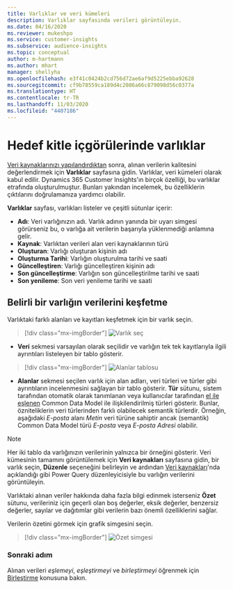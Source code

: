 ```yaml
---
title: Varlıklar ve veri kümeleri
description: Varlıklar sayfasında verileri görüntüleyin.
ms.date: 04/16/2020
ms.reviewer: mukeshpo
ms.service: customer-insights
ms.subservice: audience-insights
ms.topic: conceptual
author: m-hartmann
ms.author: mhart
manager: shellyha
ms.openlocfilehash: e3f41c0424b2cd756d72ae6af9d5225ebba92628
ms.sourcegitcommit: cf9b78559ca189d4c2086a66c879098d56c0377a
ms.translationtype: HT
ms.contentlocale: tr-TR
ms.lasthandoff: 11/03/2020
ms.locfileid: "4407186"
---
```

# <a name="entities-in-audience-insights"></a>Hedef kitle içgörülerinde varlıklar

[Veri kaynaklarınızı yapılandırdıktan](data-sources.md) sonra, alınan verilerin kalitesini değerlendirmek için **Varlıklar** sayfasına gidin. Varlıklar, veri kümeleri olarak kabul edilir. Dynamics 365 Customer Insights'ın birçok özelliği, bu varlıklar etrafında oluşturulmuştur. Bunları yakından incelemek, bu özelliklerin çıktılarını doğrulamanıza yardımcı olabilir.

**Varlıklar** sayfası, varlıkları listeler ve çeşitli sütunlar içerir:

- **Adı**: Veri varlığınızın adı. Varlık adının yanında bir uyarı simgesi görürseniz bu, o varlığa ait verilerin başarıyla yüklenmediği anlamına gelir.
- **Kaynak**: Varlıktan verileri alan veri kaynaklarının türü
- **Oluşturan**: Varlığı oluşturan kişinin adı
- **Oluşturma Tarihi**: Varlığın oluşturulma tarihi ve saati
- **Güncelleştiren**: Varlığı güncelleştiren kişinin adı
- **Son güncelleştirme**: Varlığın son güncelleştirilme tarihi ve saati
- **Son yenileme**: Son veri yenileme tarihi ve saati

## <a name="exploring-a-specific-entitys-data"></a>Belirli bir varlığın verilerini keşfetme

Varlıktaki farklı alanları ve kayıtları keşfetmek için bir varlık seçin.

> [!div class="mx-imgBorder"]
> ![Varlık seç](media/data-manager-entities-data.png "Varlık seç")

- **Veri** sekmesi varsayılan olarak seçilidir ve varlığın tek tek kayıtlarıyla ilgili ayrıntıları listeleyen bir tablo gösterir.

> [!div class="mx-imgBorder"]
> ![Alanlar tablosu](media/data-manager-entities-fields.PNG "Alanlar tablosu")

- **Alanlar** sekmesi seçilen varlık için alan adları, veri türleri ve türler gibi ayrıntıların incelenmesini sağlayan bir tablo gösterir. **Tür** sütunu, sistem tarafından otomatik olarak tanımlanan veya kullanıcılar tarafından [el ile eşlenen](map-entities.md) Common Data Model ile ilişkilendirilmiş türleri gösterir. Bunlar, özniteliklerin veri türlerinden farklı olabilecek semantik türlerdir. Örneğin, aşağıdaki *E-posta* alanı *Metin* veri türüne sahiptir ancak (semantik) Common Data Model türü *E-posta* veya *E-posta Adresi* olabilir.

> [!NOTE]
> Her iki tablo da varlığınızın verilerinin yalnızca bir örneğini gösterir. Veri kümesinin tamamını görüntülemek için **Veri kaynakları** sayfasına gidin, bir varlık seçin, **Düzenle** seçeneğini belirleyin ve ardından [Veri kaynakları](data-sources.md)'nda açıklandığı gibi Power Query düzenleyicisiyle bu varlığın verilerini görüntüleyin.

Varlıktaki alınan veriler hakkında daha fazla bilgi edinmek isterseniz **Özet** sütunu, verileriniz için geçerli olan boş değerler, eksik değerler, benzersiz değerler, sayılar ve dağıtımlar gibi verilerin bazı önemli özelliklerini sağlar.

Verilerin özetini görmek için grafik simgesini seçin.

> [!div class="mx-imgBorder"]
> ![Özet simgesi](media/data-manager-entities-summary.png "Veri özeti tablosu")

### <a name="next-step"></a>Sonraki adım

Alınan verileri *eşlemeyi*, *eşleştirmeyi* ve *birleştirmeyi* öğrenmek için [Birleştirme](data-unification.md) konusuna bakın.
